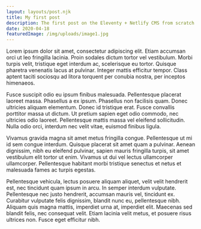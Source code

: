 ```yaml
---
layout: layouts/post.njk
title: My first post
description: The first post on the Eleventy + Netlify CMS from scratch blog
date: 2020-04-18
featuredImage: /img/uploads/image1.jpg
---
```

Lorem ipsum dolor sit amet, consectetur adipiscing elit. Etiam accumsan orci ut leo fringilla lacinia. Proin sodales dictum tortor vel vestibulum. Morbi turpis velit, tristique eget interdum ac, scelerisque eu tortor. Quisque pharetra venenatis lacus at pulvinar. Integer mattis efficitur tempor. Class aptent taciti sociosqu ad litora torquent per conubia nostra, per inceptos himenaeos. 

Fusce suscipit odio eu ipsum finibus malesuada. Pellentesque placerat laoreet massa. Phasellus a ex ipsum. Phasellus non facilisis quam. Donec ultricies aliquam elementum. Donec id tristique erat. Fusce convallis porttitor massa ut dictum. Ut pretium sapien eget odio commodo, nec ultricies odio laoreet. Pellentesque mattis massa vel eleifend sollicitudin. Nulla odio orci, interdum nec velit vitae, euismod finibus ligula.

Vivamus gravida magna sit amet metus fringilla congue. Pellentesque ut mi id sem congue interdum. Quisque placerat sit amet quam a pulvinar. Aenean dignissim, nibh eu eleifend pulvinar, sapien mauris fringilla turpis, sit amet vestibulum elit tortor ut enim. Vivamus ut dui vel lectus ullamcorper ullamcorper. Pellentesque habitant morbi tristique senectus et netus et malesuada fames ac turpis egestas. 

Pellentesque vehicula, lectus posuere aliquam aliquet, velit velit hendrerit est, nec tincidunt quam ipsum in arcu. In semper interdum vulputate. Pellentesque nec justo hendrerit, accumsan mauris vel, tincidunt ex. Curabitur vulputate felis dignissim, blandit nunc eu, pellentesque nibh. Aliquam quis magna mattis, imperdiet urna at, imperdiet elit. Maecenas sed blandit felis, nec consequat velit. Etiam lacinia velit metus, et posuere risus ultrices non. Fusce eget efficitur nibh. 